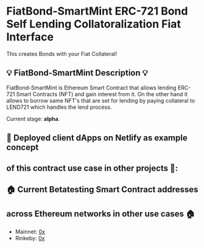 # FiatBond-SmartMint ERC-721 Bond Self Lending Collatoralization Fiat Interface
This creates Bonds with your Fiat Collateral!

## 💡 FiatBond-SmartMint Description 💡
FiatBond-SmartMint is Ethereum Smart Contract that allows lending ERC-721 Smart Contracts (NFT)
and gain interest from it. On the other hand it allows to borrow same NFT's that are
set for lending by paying collateral to LEND721 which handles the lend process.

Current stage: **alpha**.

## 🏹 Deployed client dApps on Netlify as example concept 
## of this contract use case in other projects 🏹:

## 🏠 Current Betatesting Smart Contract addresses 
## across Ethereum networks in other use cases 🏠
- Mainnet: [0x](https://etherscan.io/address/0x)
- Rinkeby: [0x](https://rinkeby.etherscan.io/address/0x)
